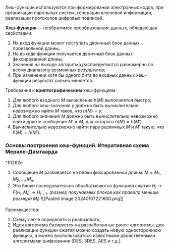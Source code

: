 Хеш-функции используются при формировании электронных кодов, при организации парольных систем, генерации ключевой информации, реализации протоколов цифровых подписей.

**Хеш-функция** — необратимое преобразование данных, обладающая свойствами:
1. На вход функции может поступать двоичный блок данных произвольной длины;
2. На выходе функции получается двоичный блок данных фиксированной длины;
3. Значения на выходе алгоритма распределяются равномерно по всему диапазону возможных результатов;
4. При изменении хотя бы одного бита во входных данных хеш-функции результат сильно меняется.

Требования к **криптографическим** хеш-функциям:
1. Для любого входного $M$ вычисление $h(M)$ выполняется быстро;
2. Для любого хеш-значения $y$ должно быть вычислительно невозможно найти $M$ такое, что $h(M)=y$;
3. Для любого значения $M$ должно быть вычислительно невозможно найти другое сообщение $M'\not=M$, для которого $h(M)=h(M')$.
4. Вычислительно невозможно найти пару различных $M$ и $M'$ такую, что $h(M)=h(M')$.

### Основы построения хеш-функций. Итеративная схема Меркле-Дамгаарда

^10262e

1. Сообщение $M$ разбивается на блоки фиксированной длины: $M=M_1,M_2,...,M_n$.
2. Эти блоки последовательно обрабатываются функцией сжатия $H_i\rightarrow F(H_i, M_i)\rightarrow H_{i+1}$.
	*(размер получаемых блоков как правило меньше размера $M_i$)*
	![[Pasted image 20240107221600.png]]

Преимущества:
1. Схему легче определить и реализовать;
2. Идея алгоритма базируется на разработанные ранее алгоритмы: для реализации функции сжатия можно создать новую одностороннюю функцию, а можно воспользоваться известными двойственными алгоритмами шифрования (DES, 3DES, AES и т.д.).